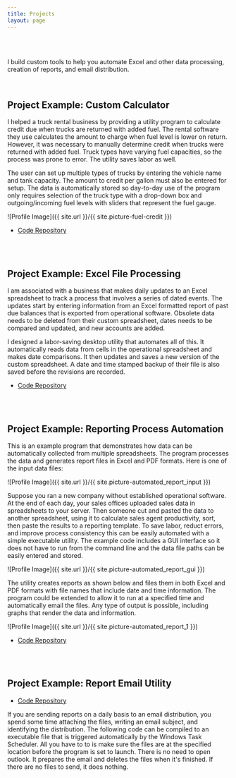 ```yaml
---
title: Projects
layout: page
---
```


<br>
<br>
<p>I build custom tools to help you automate Excel and other data processing, creation of reports, and email distribution.</p>
<br>
<h2>Project Example: Custom Calculator</h2>

<p>I helped a truck rental business by providing a utility program to calculate credit due when trucks are returned with added fuel. The rental software they use calculates the amount to charge when fuel level is lower on return. However, it was necessary to manually determine credit when trucks were returned with added fuel. Truck types have varying fuel capacities, so the process was prone to error. The utility saves labor as well.</p>

<p>The user can set up multiple types of trucks by entering the vehicle name and tank capacity. The amount to credit per gallon must also be entered for setup. The data is automatically stored so day-to-day use of the program only requires selection of the truck type with a drop-down box and outgoing/incoming fuel levels with sliders that represent the fuel gauge.</p>

![Profile Image]({{ site.url }}/{{ site.picture-fuel-credit }})

<ul>
	<li><a href="https://raw.githubusercontent.com/jnwillits/my-coding-projects/tic-tac-toe/fuel-credit.py">Code Repository</a></li>
</ul>

<br>
<br>
<h2>Project Example: Excel File Processing</h2>

<p>I am associated with a business that makes daily updates to an Excel spreadsheet to track a process that involves a series of dated events. The updates start by entering information from an Excel formatted report of past due balances that is exported from operational software. Obsolete data needs to be deleted from their custom spreadsheet, dates needs to be compared and updated, and new accounts are added.</p>

<p>I designed a labor-saving desktop utility that automates all of this. It automatically reads data from cells in the operational spreadsheet and makes date comparisons. It then updates and saves a new version of the custom spreadsheet. A date and time stamped backup of their file is also saved before the revisions are recorded.</p>

<ul>
	<li><a href="https://raw.githubusercontent.com/jnwillits/past-due-accounts-utility/master/auction-planner-utility.py">Code Repository</a></li>
</ul>

<br>
<br>
<h2>Project Example: Reporting Process Automation</h2>

<p>This is an example program that demonstrates how data can be automatically collected from multiple spreadsheets. The
program processes the data and generates report files in Excel and PDF formats.  Here is one of the input data files:</p>

![Profile Image]({{ site.url }}/{{ site.picture-automated_report_input }})

<p>Suppose you ran a new company without established operational software. At the end of each day, your sales offices
uploaded sales data in spreadsheets to your server. Then someone cut and pasted the data to another spreadsheet, using it to 
calculate sales agent productivity, sort, then paste the results to a reporting template. To save labor, reduct errors, and
improve process consistency this can be easily automated with a simple executable utility. The example code includes a GUI
interface so it does not have to run from the command line and the data file paths can be easily entered and stored.</p>

![Profile Image]({{ site.url }}/{{ site.picture-automated_report_gui }})

<p>The utility creates reports as shown below and files them in both Excel and PDF formats with file names that include date
and time information. The program could be extended to allow it to run at a specified time and automatically email the files.
Any type of output is possible, including graphs that render the data and information.</p>

![Profile Image]({{ site.url }}/{{ site.picture-automated_report_1 }})

<ul>
	<li><a href="https://raw.githubusercontent.com/jnwillits/reporting-process-automation-utility/master/reporting-utility.py">Code Repository</a></li>
</ul>

<br>
<br>
<h2>Project Example: Report Email Utility</h2>
<ul>
	<li><a href="https://raw.githubusercontent.com/jnwillits/Report-Email-Utility/master/report-email-utility.py">Code Repository</a></li>
</ul>

<p>If you are sending reports on a daily basis to an email distribution, you spend some time attaching the files, writing an email subject, and identifying the distribution. The following code can be compiled to an executable file that is triggered automatically by the Windows Task Scheduler. All you have to to is make sure the files are at the specified location before the program is set to launch. There is no need to open outlook. It prepares the email and deletes the files when it's finished. If there are no files to send, it does nothing.</p>


